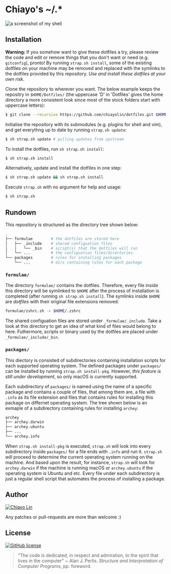 # Chiayo's ~/.\*

![a screenshot of my shell](http://i.imgur.com/RsWMhK0.png?1)

## Installation

**Warning:** If you somehow want to give these dotfiles a try, please review
the code and edit or remove things that you don't want or need (e.g. `gitconfig`),
pronto! By running `strap.sh install`, some of the existing dotfiles on your 
machine may be removed and replaced with the symlinks to the dotfiles provided by 
this repository. _Use and install these dotfiles at your own risk_.

Clone the repository to wherever you want. The below example keeps the repositry
in `$HOME/Dotfiles/` (the uppercase 'D' in 'Dotfiles' gives the home directory
a more consistent look since most of the stock folders start with uppercase
letters):

```sh
$ git clone --recursive https://github.com/chiayolin/dotfiles.git $HOME/Dotfiles/
```

Initialise the repository with its submodules (e.g. plugins for
shell and vim), and get everythng up to date by running 
`strap.sh update`:

```sh
$ sh strap.sh update # pulling updates from upstream
```

To install the dotfiles, run `sh strap.sh install`:

```sh
$ sh strap.sh install
```

Alternatively, update and install the dotfiles in one step:

```sh
$ sh strap.sh update && sh strap.sh install
```

Execute `strap.sh` with no argument for help and usage:

```sh
$ sh strap.sh
```

## Rundown

This repository is structured as the directory tree shown below:

```sh
.
├── formulae        # the dotfiles are stored here
│   ├── _include    # shared configuation files
│   │   └── _bin    # script(s) that the dotfiles will run
│   └── ...         # the configuation files/directories
└── packages        # rules for installing packages
    └── ...         # dirs containing rules for each package
```

### `formulae/`
The directory `formulae/` contains the dotfiles. Therefore, every file inside 
this directory will be symlinked to `$HOME` after the process of installation 
is completed (after running `sh strap.sh install`). The symlinks inside 
`$HOME` are _dotfiles_ with their original file extensions removed:

```sh
formulae/zshrc.sh -> $HOME/.zshrc
```

The shared configuation files are stored under `_formulae/_include`. Take a 
look at this directory to get an idea of what kind of files would belong to
here. Futhermore, scripts or binary used by the dotfiles are placed under
`_formulae/_include/_bin`. 

### `packages/`

This diectory is consisted of subdirectories containing installation scripts
for each supported operating system. The defined packages under `packages/`
can be installed by running `strap.sh install-pkg`. However, _this feature is 
still under development_, so only macOS is currently supported.

Each subdirectory of `packages/` is named using the name of a specific package and 
contains a couple of files, that among them are, a file with `.info` as its file
extension and files that contains rules for installing this package on differnet 
operating system. The tree shown below is an exmaple of a subdirectory containing
rules for installing `archey`:

```sh
archey
├── archey.darwin
├── archey.ubuntu
├── ...
└── archey.info
```

When `strap.sh install-pkg` is executed, `strap.sh` will look into every
subdirectory inside `packages/` for a file ends with `.info` and run it.
`strap.sh` will proceed to determine the current operating system running on 
the machine. And based upon the result, for instance, `strap.sh` will look for 
`archey.darwin` if the machine is running macOS or `archey.ubuntu` if the
operating system is Ubuntu and etc. Every file under each subdirectory is just
a regular shell script that automates the process of installing a package.

## Author

[![Chiayo Lin](https://img.shields.io/badge/author-Chiayo%20Lin-green.svg)](mailto:chiayo.lin@gmail.com)

Any patches or pull-requests are more than welcome :)

## License
[![GitHub license](https://img.shields.io/github/license/mashape/apistatus.svg)](https://raw.githubusercontent.com/chiayolin/dotfiles/master/LICENSE.txt)
> "The code is dedicated, in respect and admiration, to the spirit that lives in
   the computer" ~ Alan J. Perlis. _Structure and Interpretation of 
  Computer Programs_, pp. foreword.
